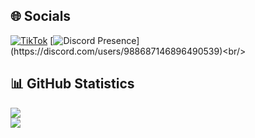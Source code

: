 ## 🌐 Socials
[![TikTok](https://media.discordapp.net/attachments/1015882310257741914/1038088686799179896/image.png)](https://tiktok.com/@eiiyz_)
[![Discord Presence](https://lanyard-profile-readme.vercel.app/api/988687146896490539?theme=dark&bg=1f2329&hideDiscrim=true&idleMessage=Kausapin%20moko%20pag%20nigger%20kana...)](https://discord.com/users/988687146896490539)<br/>
## 📊 GitHub Statistics
![](https://github-readme-stats.vercel.app/api?username=eiiyz&theme=react&hide_border=false&include_all_commits=true&count_private=true)<br/>
![](https://github-readme-stats.vercel.app/api/top-langs/?username=eiiyz&theme=react&hide_border=false&include_all_commits=true&count_private=true&layout=compact)<br/>
